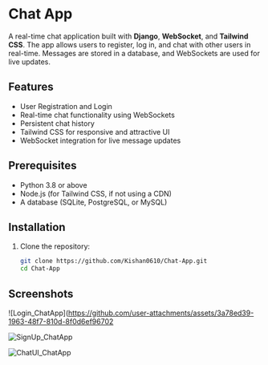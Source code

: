 # Chat App

A real-time chat application built with **Django**, **WebSocket**, and **Tailwind CSS**. The app allows users to register, log in, and chat with other users in real-time. Messages are stored in a database, and WebSockets are used for live updates.

## Features
- User Registration and Login
- Real-time chat functionality using WebSockets
- Persistent chat history
- Tailwind CSS for responsive and attractive UI
- WebSocket integration for live message updates

## Prerequisites
- Python 3.8 or above
- Node.js (for Tailwind CSS, if not using a CDN)
- A database (SQLite, PostgreSQL, or MySQL)

## Installation
1. Clone the repository:
   ```bash
   git clone https://github.com/Kishan0610/Chat-App.git
   cd Chat-App

## Screenshots
![Login_ChatApp](https://github.com/user-attachments/assets/3a78ed39-1963-48f7-810d-8f0d6ef96702

![SignUp_ChatApp](https://github.com/user-attachments/assets/df1d61bc-4eef-493c-a5ed-f88afffcd2b6)

![ChatUI_ChatApp](https://github.com/user-attachments/assets/798ba3ab-5630-436a-8b8b-9d3429bed1a6)

